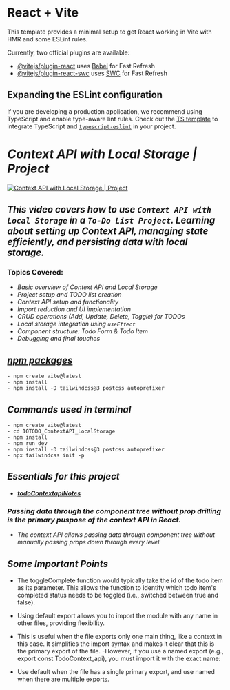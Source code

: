 # React + Vite

This template provides a minimal setup to get React working in Vite with HMR and some ESLint rules.

Currently, two official plugins are available:

- [@vitejs/plugin-react](https://github.com/vitejs/vite-plugin-react/blob/main/packages/plugin-react/README.md) uses [Babel](https://babeljs.io/) for Fast Refresh
- [@vitejs/plugin-react-swc](https://github.com/vitejs/vite-plugin-react-swc) uses [SWC](https://swc.rs/) for Fast Refresh

## Expanding the ESLint configuration

If you are developing a production application, we recommend using TypeScript and enable type-aware lint rules. Check out the [TS template](https://github.com/vitejs/vite/tree/main/packages/create-vite/template-react-ts) to integrate TypeScript and [`typescript-eslint`](https://typescript-eslint.io) in your project.

# ***Context API with Local Storage | Project***  

[![Context API with Local Storage | Project](https://img.youtube.com/vi/6KQeopPE36I/maxresdefault.jpg)](https://youtu.be/6KQeopPE36I?si=wG45RyrceH7lrmUH)  

## *This video covers how to use `Context API with Local Storage` in a `To-Do List Project`. Learning about setting up Context API, managing state efficiently, and persisting data with local storage.*

### **Topics Covered:**  
- *Basic overview of Context API and Local Storage* 
- *Project setup and TODO list creation*  
- *Context API setup and functionality*  
- *Import reduction and UI implementation*  
- *CRUD operations (Add, Update, Delete, Toggle) for TODOs*  
- *Local storage integration using `useEffect`*  
- *Component structure: Todo Form & Todo Item*  
- *Debugging and final touches*  


## [***npm packages***](https://www.npmjs.com/)
```
- npm create vite@latest
- npm install
- npm install -D tailwindcss@3 postcss autoprefixer
```
## ***Commands used in terminal***
```
- npm create vite@latest
- cd 10TODO_ContextAPI_LocalStorage
- npm install
- npm run dev
- npm install -D tailwindcss@3 postcss autoprefixer
- npx tailwindcss init -p
```
## ***Essentials for this project***
- [***todoContextapiNotes***](https://github.com/hiteshchoudhary/chai-aur-react/blob/main/todoContextapiNotes.md)

### ***Passing data through the component tree without prop drilling is the primary puspose of the context API in React.***

- *The context API allows passing data through component tree without manually passing props down through every level.*

## ***Some Important Points***

- The toggleComplete function would typically take the id of the todo item as its parameter. This allows the function to identify which todo item's completed status needs to be toggled (i.e., switched between true and false).

-  Using default export allows you to import the module with any name in other files, providing flexibility.

- This is useful when the file exports only one main thing, like a context in this case. It simplifies the import syntax and makes it clear that this is the primary export of the file.
  -However, if you use a named export (e.g., export const TodoContext_api), you must import it with the exact name:

- Use default when the file has a single primary export, and use named when there are multiple exports.


